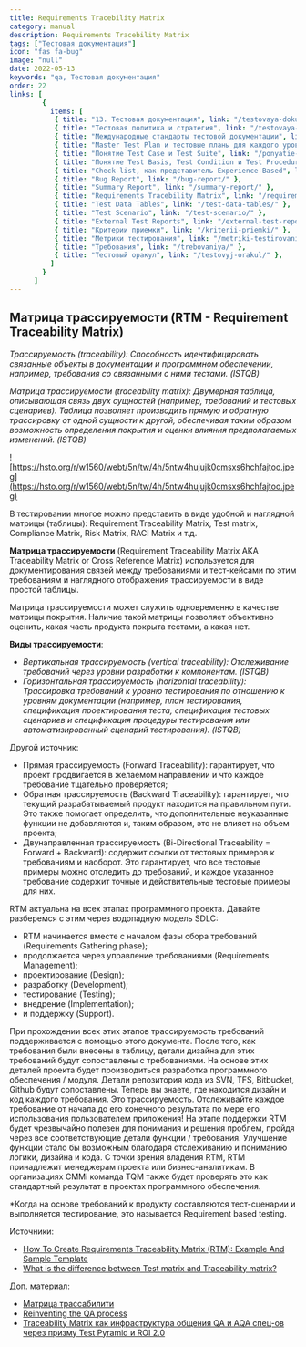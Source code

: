 ```yaml
---
title: Requirements Tracebility Matrix
category: manual
description: Requirements Tracebility Matrix
tags: ["Тестовая документация"]
icon: "fas fa-bug"
image: "null"
date: 2022-05-13
keywords: "qa, Тестовая документация"
order: 22
links: [
        {
          items: [
           { title: "13. Тестовая документация", link: "/testovaya-dokumentacziya/" },
           { title: "Тестовая политика и стратегия", link: "/testovaya-politika-i-strategiya/" },
           { title: "Международные стандарты тестовой документации", link: "/mezhdunarodnye-standarty-testovoj-dokumentaczii/" },
           { title: "Master Test Plan и тестовые планы для каждого уровня", link: "/master-test-plan-i-testovye-plany-dlya-kazhdogo-urovnya/" },
           { title: "Понятие Test Case и Test Suite", link: "/ponyatie-test-case-i-test-suite/" },
           { title: "Понятие Test Basis, Test Condition и Test Procedure", link: "/ponyatie-test-basis-test-condition-i-test-procedure/" },
           { title: "Check-list, как представитель Experience-Based", link: "/check-list-kak-predstavitel-experience-based/" },
           { title: "Bug Report", link: "/bug-report/" },
           { title: "Summary Report", link: "/summary-report/" },
           { title: "Requirements Tracebility Matrix", link: "/requirements-tracebility-matrix/" },
           { title: "Test Data Tables", link: "/test-data-tables/" },
           { title: "Test Scenario", link: "/test-scenario/" },
           { title: "External Test Reports", link: "/external-test-reports/" },
           { title: "Критерии приемки", link: "/kriterii-priemki/" },
           { title: "Метрики тестирования", link: "/metriki-testirovaniya/" },
           { title: "Требования", link: "/trebovaniya/" },
           { title: "Тестовый оракул", link: "/testovyj-orakul/" },
          ]
        }
      ]
---
```


## Матрица трассируемости (RTM - Requirement Traceability Matrix)

_Трассируемость (traceability): Способность идентифицировать связанные объекты в документации и программном обеспечении, например, требования со связанными с ними тестами. (ISTQB)_

_Матрица трассируемости (traceability matrix): Двумерная таблица, описывающая связь двух сущностей (например, требований и тестовых сценариев). Таблица позволяет производить прямую и обратную трассировку от одной сущности к другой, обеспечивая таким образом возможность определения покрытия и оценки влияния предполагаемых изменений. (ISTQB)_

![https://hsto.org/r/w1560/webt/5n/tw/4h/5ntw4hujujk0cmsxs6hchfajtoo.jpeg](https://hsto.org/r/w1560/webt/5n/tw/4h/5ntw4hujujk0cmsxs6hchfajtoo.jpeg)

В тестировании многое можно представить в виде удобной и наглядной матрицы (таблицы): Requirement Traceability Matrix, Test matrix, Compliance Matrix, Risk Matrix, RACI Matrix и т.д.

**Матрица трассируемости** (Requirement Traceability Matrix AKA Traceability Matrix or Cross Reference Matrix) используется для документирования связей между требованиями и тест-кейсами по этим требованиям и наглядного отображения трассируемости в виде простой таблицы.

Матрица трассируемости может служить одновременно в качестве матрицы покрытия. Наличие такой матрицы позволяет объективно оценить, какая часть продукта покрыта тестами, а какая нет.

**Виды трассируемости**:

* _Вертикальная трассируемость (vertical traceability): Отслеживание требований через уровни разработки к компонентам. (ISTQB)_
* _Горизонтальная трассируемость (horizontal traceability): Трассировка требований к уровню тестирования по отношению к уровням документации (например, план тестирования, спецификация проектирования теста, спецификация тестовых сценариев и спецификация процедуры тестирования или автоматизированный сценарий тестирования). (ISTQB)_

Другой источник:

* Прямая трассируемость (Forward Traceability): гарантирует, что проект продвигается в желаемом направлении и что каждое требование тщательно проверяется;
* Обратная трассируемость (Backward Traceability): гарантирует, что текущий разрабатываемый продукт находится на правильном пути. Это также помогает определить, что дополнительные неуказанные функции не добавляются и, таким образом, это не влияет на объем проекта;
* Двунаправленная трассируемость (Bi-Directional Traceability = Forward + Backward): содержит ссылки от тестовых примеров к требованиям и наоборот. Это гарантирует, что все тестовые примеры можно отследить до требований, и каждое указанное требование содержит точные и действительные тестовые примеры для них.

RTM актуальна на всех этапах программного проекта. Давайте разберемся с этим через водопадную модель SDLC:

* RTM начинается вместе с началом фазы сбора требований (Requirements Gathering phase);
* продолжается через управление требованиями (Requirements Management);
* проектирование (Design);
* разработку (Development);
* тестирование (Testing);
* внедрение (Implementation);
* и поддержку (Support).

При прохождении всех этих этапов трассируемость требований поддерживается с помощью этого документа. После того, как требования были внесены в таблицу, детали дизайна для этих требований будут сопоставлены с требованиями. На основе этих деталей проекта будет производиться разработка программного обеспечения / модуля. Детали репозитория кода из SVN, TFS, Bitbucket, Github будут сопоставлены. Теперь вы знаете, где находится дизайн и код каждого требования. Это трассируемость. Отслеживайте каждое требование от начала до его конечного результата по мере его использования пользователем приложения! На этапе поддержки RTM будет чрезвычайно полезен для понимания и решения проблем, пройдя через все соответствующие детали функции / требования. Улучшение функции стало бы возможным благодаря отслеживанию и пониманию логики, дизайна и кода. С точки зрения владения RTM, RTM принадлежит менеджерам проекта или бизнес-аналитикам. В организациях CMMi команда TQM также будет проверять это как стандартный результат в проектах программного обеспечения.

\*Когда на основе требований к продукту составляются тест-сценарии и выполняется тестирование, это называется Requirement based testing.

Источники:

* [How To Create Requirements Traceability Matrix (RTM): Example And Sample Template](https://www.softwaretestinghelp.com/requirements-traceability-matrix/)
* [What is the difference between Test matrix and Traceability matrix?](https://www.quora.com/What-is-difference-between-Test-matrix-and-Traceability-matrix)

Доп. материал:

* [Матрица трассабилити](https://habr.com/ru/company/simbirsoft/blog/412677/)
* [Reinventing the QA process](https://blog.picnic.nl/reinventing-the-qa-process-25854fee51f3)
* [Traceability Matrix как инфраструктура общения QA и AQA спец-ов через призму Test Pyramid и ROI 2.0](https://www.youtube.com/watch?v=Vurf7G1JgG8)
